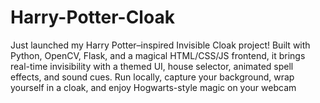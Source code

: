 # Harry-Potter-Cloak
Just launched my Harry Potter–inspired Invisible Cloak project! Built with Python, OpenCV, Flask, and a magical HTML/CSS/JS frontend, it brings real-time invisibility with a themed UI, house selector, animated spell effects, and sound cues. Run locally, capture your background, wrap yourself in a cloak, and enjoy Hogwarts-style magic on your webcam
